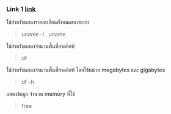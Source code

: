 ### Link 1 [link](https://devahoy.com/posts/basic-command-line-ubuntu/)


ใช้สำหรับแสดงรายละเอียดทั้งหมดของระบบ
> uname -i , uname

ใช้สำหรับแสดงจำนวนพื้นที่ฮาดดิสท์
> df

ใช้สำหรับแสดงจำนวนพื้นที่ฮาดดิสท์ โดยใช้หน่วย megabytes และ gigabytes
> df -h

แสดงข้อมูล จำนวน memory ที่ใช้
> free

